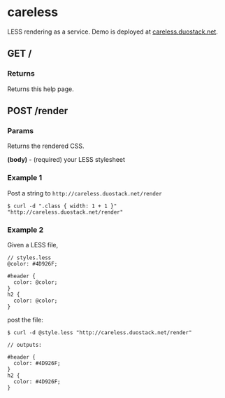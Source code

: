 # careless

LESS rendering as a service.  Demo is deployed at [careless.duostack.net](http://careless.duostack.net).

## GET /

### Returns

Returns this help page.

## POST /render

### Params

Returns the rendered CSS.

**(body)** - (required) your LESS stylesheet

### Example 1

Post a string to `http://careless.duostack.net/render`

    $ curl -d ".class { width: 1 + 1 }" "http://careless.duostack.net/render"

### Example 2

Given a LESS file,

    // styles.less
    @color: #4D926F;
    
    #header {
      color: @color;
    }
    h2 {
      color: @color;
    }

post the file:

    $ curl -d @style.less "http://careless.duostack.net/render"
    
    // outputs:
    
    #header {
      color: #4D926F;
    }
    h2 {
      color: #4D926F;
    }
